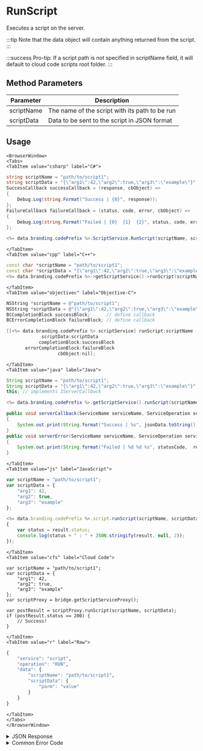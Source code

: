 # RunScript

Executes a script on the server.


:::tip
Note that the data object will contain anything returned from the script.
:::

:::success
Pro-tip: If a script path is not specified in scriptName field, it will default to cloud code scripts root folder. 
:::


<PartialServop service_name="script" operation_name="RUN" />

## Method Parameters
Parameter | Description
--------- | -----------
scriptName | The name of the script with its path to be run
scriptData | Data to be sent to the script in JSON format

## Usage

```mdx-code-block
<BrowserWindow>
<Tabs>
<TabItem value="csharp" label="C#">
```

```csharp
string scriptName = "path/to/script1";
string scriptData = "{\"arg1\":42,\"arg2\":true,\"arg3\":\"example\"}";
SuccessCallback successCallback = (response, cbObject) =>
{
    Debug.Log(string.Format("Success | {0}", response));
};
FailureCallback failureCallback = (status, code, error, cbObject) =>
{
    Debug.Log(string.Format("Failed | {0}  {1}  {2}", status, code, error));
};

<%= data.branding.codePrefix %>.ScriptService.RunScript(scriptName, scriptData, successCallback, failureCallback);
```

```mdx-code-block
</TabItem>
<TabItem value="cpp" label="C++">
```

```cpp
const char *scriptName = "path/to/script1";
const char *scriptData = "{\"arg1\":42,\"arg2\":true,\"arg3\":\"example\"}";
<%= data.branding.codePrefix %>->getScriptService()->runScript(scriptName, scriptData, this);
```

```mdx-code-block
</TabItem>
<TabItem value="objectivec" label="Objective-C">
```

```objectivec
NSString *scriptName = @"path/to/script1";
NSString *scriptData = @"{\"arg1\":42,\"arg2\":true,\"arg3\":\"example\"}";
BCCompletionBlock successBlock;      // define callback
BCErrorCompletionBlock failureBlock; // define callback

[[<%= data.branding.codePrefix %> scriptService] runScript:scriptName
             scriptData:scriptData
            completionBlock:successBlock
       errorCompletionBlock:failureBlock
                   cbObject:nil];
```

```mdx-code-block
</TabItem>
<TabItem value="java" label="Java">
```

```java
String scriptName = "path/to/script1";
String scriptData = "{\"arg1\":42,\"arg2\":true,\"arg3\":\"example\"}";
this; // implements IServerCallback

<%= data.branding.codePrefix %>.getScriptService().runScript(scriptName, scriptData, this);

public void serverCallback(ServiceName serviceName, ServiceOperation serviceOperation, JSONObject jsonData)
{
    System.out.print(String.format("Success | %s", jsonData.toString()));
}
public void serverError(ServiceName serviceName, ServiceOperation serviceOperation, int statusCode, int reasonCode, String jsonError)
{
    System.out.print(String.format("Failed | %d %d %s", statusCode,  reasonCode, jsonError.toString()));
}
```

```mdx-code-block
</TabItem>
<TabItem value="js" label="JavaScript">
```

```javascript
var scriptName = "path/to/script1";
var scriptData = {
    "arg1": 42,
    "arg2": true,
    "arg3": "example"
};

<%= data.branding.codePrefix %>.script.runScript(scriptName, scriptData, result =>
{
	var status = result.status;
	console.log(status + " : " + JSON.stringify(result, null, 2));
});
```

```mdx-code-block
</TabItem>
<TabItem value="cfs" label="Cloud Code">
```

```cfscript
var scriptName = "path/to/script1";
var scriptData = {
    "arg1": 42,
    "arg2": true,
    "arg3": "example"
};
var scriptProxy = bridge.getScriptServiceProxy();

var postResult = scriptProxy.runScript(scriptName, scriptData);
if (postResult.status == 200) {
    // Success!
}
```

```mdx-code-block
</TabItem>
<TabItem value="r" label="Raw">
```

```r
{
	"service": "script",
	"operation": "RUN",
	"data": {
		"scriptName": "path/to/script1",
		"scriptData": {
			"parm": "value"
		}
	}
}
```

```mdx-code-block
</TabItem>
</Tabs>
</BrowserWindow>
```

<details>
<summary>JSON Response</summary>

```json
{
    "status": 200,
    "data": {
        "success": true
    }
}
```
</details>

<details>
<summary>Common Error Code</summary>

### Status Codes
Code | Name | Description
---- | ---- | -----------
40363 | MISSING_SCRIPT | The script not found in specified folder.

</details>


